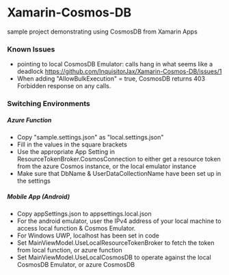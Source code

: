 # Xamarin-Cosmos-DB
sample project demonstrating using CosmosDB from Xamarin Apps

### Known Issues
- pointing to local CosmosDB Emulator: calls hang in what seems like a deadlock https://github.com/InquisitorJax/Xamarin-Cosmos-DB/issues/1
- When adding "AllowBulkExecution" = true, CosmosDB returns 403 Forbidden response on any calls.

### Switching Environments

##### Azure Function
- Copy "sample.settings.json" as "local.settings.json"
- Fill in the values in the square brackets
- Use the appropriate App Setting in ResourceTokenBroker.CosmosConnection to either get a resource token from the azure Cosmos instance, or the local emulator instance
- Make sure that DbName & UserDataCollectionName have been set up in the settings

##### Mobile App (Android)
- Copy appSettings.json to appsettings.local.json
- For the android emulator, user the IPv4 address of your local machine to access local function & Cosmos Emulator.
- For Windows UWP, localhost has been set in code
- Set MainViewModel.UseLocalResourceTokenBroker to fetch the token from local function, or azure function
- Set MainViewModel.UseLocalCosmosDB to operate against the local CosmosDB Emulator, or azure CosmosDB
